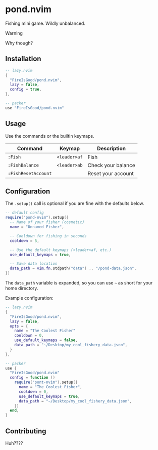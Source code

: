 # pond.nvim

Fishing mini game. Wildly unbalanced.

> [!WARNING]
> Why though?

## Installation

```lua
-- lazy.nvim
{
  "FireIsGood/pond.nvim",
  lazy = false,
  config = true,
},

-- packer
use "FireIsGood/pond.nvim"
```

## Usage

Use the commands or the builtin keymaps.

| Command             | Keymap       | Description        |
| ------------------- | ------------ | ------------------ |
| `:Fish`             | `<leader>af` | Fish               |
| `:FishBalance`      | `<leader>ab` | Check your balance |
| `:FishResetAccount` |              | Reset your account |

## Configuration

The `.setup()` call is optional if you are fine with the defaults below.

```lua
-- default config
require("pond-nvim").setup({
  -- Name of your fisher (cosmetic)
  name = "Unnamed Fisher",

  -- Cooldown for fishing in seconds
  cooldown = 5,

  -- Use the default keymaps (<leader>af, etc.)
  use_default_keymaps = true,

  -- Save data location
  data_path = vim.fn.stdpath("data") .. "/pond-data.json",
})
```

The `data_path` variable is expanded, so you can use `~` as short for your home directory.

Example configuration:

```lua
-- lazy.nvim
{
  "FireIsGood/pond.nvim",
  lazy = false,
  opts = {
    name = "The Coolest Fisher"
    cooldown = 0,
    use_default_keymaps = false,
    data_path = "~/Desktop/my_cool_fishery_data.json",
  }
},

-- packer
use {
  "FireIsGood/pond.nvim"
  config = function ()
    require("pont-nvim").setup({
      name = "The Coolest Fisher",
      cooldown = 0,
      use_default_keymaps = true,
      data_path = "~/Desktop/my_cool_fishery_data.json",
    })
  end,
}
```

## Contributing

Huh????
